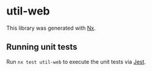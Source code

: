 # util-web

This library was generated with [Nx](https://nx.dev).

## Running unit tests

Run `nx test util-web` to execute the unit tests via [Jest](https://jestjs.io).

